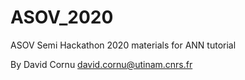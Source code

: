 # ASOV_2020
ASOV Semi Hackathon 2020 materials for ANN tutorial

By David Cornu
david.cornu@utinam.cnrs.fr
